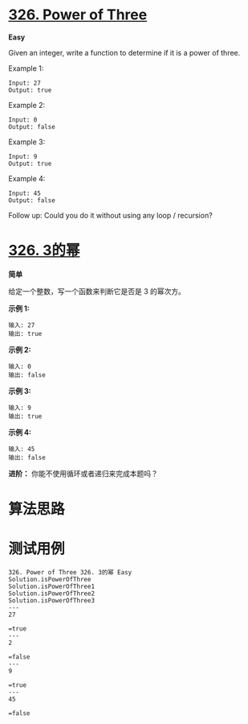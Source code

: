 # [326. Power of Three][enTitle]

**Easy**

Given an integer, write a function to determine if it is a power of three.

Example 1:

```
Input: 27
Output: true

```

Example 2:

```
Input: 0
Output: false
```

Example 3:

```
Input: 9
Output: true
```

Example 4:

```
Input: 45
Output: false
```

Follow up: Could you do it without using any loop / recursion?


# [326. 3的幂][cnTitle]

**简单**

给定一个整数，写一个函数来判断它是否是 3 的幂次方。

**示例 1:** 

```
输入: 27
输出: true

```

**示例 2:** 

```
输入: 0
输出: false
```

**示例 3:** 

```
输入: 9
输出: true
```

**示例 4:** 

```
输入: 45
输出: false
```

**进阶：**  你能不使用循环或者递归来完成本题吗？




# 算法思路

# 测试用例
```
326. Power of Three 326. 3的幂 Easy
Solution.isPowerOfThree
Solution.isPowerOfThree1
Solution.isPowerOfThree2
Solution.isPowerOfThree3
---
27

=true
---
2

=false
---
9

=true
---
45

=false
```

[enTitle]: https://leetcode.com/problems/power-of-three/
[cnTitle]: https://leetcode-cn.com/problems/power-of-three/
